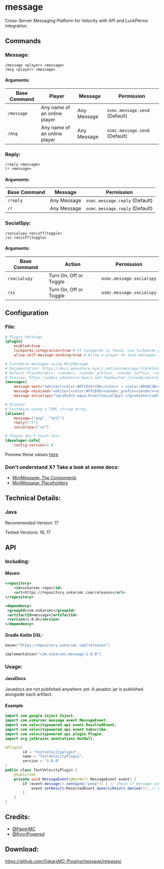 # message

Cross-Server Messaging Platform for Velocity with API and LuckPerms integration.

## Commands

### Message:

    /message <player> <message>
    /msg <player> <message>

#### Arguments:

<table>
    <thead>
        <tr>
            <th>Base Command</th>
            <th>Player</th>
            <th>Message</th>
            <th>Permission</th>
        </tr>    </thead>
    <tbody>
        <tr>
            <td><code>/message</code></td>
            <td>Any name of an online player</td>
            <td>Any Message</td>
            <td><code>osmc.message.send</code> (Default)</td>
        </tr>
        <tr>
            <td><code>/msg</code></td>
            <td>Any name of an online player</td>
            <td>Any Message</td>
            <td><code>osmc.message.send</code> (Default)</td>
        </tr>
    </tbody>
</table>

### Reply:

    /reply <message>
    /r <message>

#### Arguments:

<table>
    <thead>
        <tr>
            <th>Base Command</th>
            <th>Message</th>
            <th>Permission</th>
        </tr>
    </thead>
    <tbody>
        <tr>
            <td><code>/reply</code></td>
            <td>Any Message</td>
            <td><code>osmc.message.reply</code> (Default)</td>
        </tr>
        <tr>
            <td><code>/r</code></td>
            <td>Any Message</td>
            <td><code>osmc.message.reply</code> (Default)</td>
        </tr>
    </tbody>
</table>

### SocialSpy:

    /socialspy <on|off|toggle>
    /ss <on|off|toggle>

#### Arguments:

<table>
    <thead>
        <tr>
            <th>Base Command</th>
            <th>Action</th>
            <th>Permission</th>
        </tr>
    </thead>
    <tbody>
        <tr>
            <td><code>/socialspy</code></td>
            <td>Turn On, Off or Toggle</td>
            <td><code>osmc.message.socialspy</code></td>
        </tr>
        <tr>
            <td><code>/ss</code></td>
            <td>Turn On, Off or Toggle</td>
            <td><code>osmc.message.socialspy</code></td>
        </tr>
    </tbody>
</table>

## Configuration

### File:

```toml
# Plugin Settings
[plugin]
    enabled=true
    luckperms-integration=true # If luckperms is found, use luckperms prefixes and suffixes.
    allow-self-message-sending=true # Allow a player to send messages to themselves.

# Customise messages using MiniMessage
# Documentation: https://docs.adventure.kyori.net/minimessage.html#format or https://webui.adventure.kyori.net/
# Default Placeholders: <sender>, <sender_prefix>, <sender_suffix>, <sender_group>, <receiver>, <receiver_prefix>, <receiver_suffix>, <receiver_group>, <message>
# Preview: https://webui.adventure.kyori.net/?mode=chat_closed&input=%3Cwhite%3E%5B%3Ccolor%3A%23FFCE45%3EYOU%3C%2Fcolor%3E%20%E2%86%92%20%3Ccolor%3A%23D4AC2B%3E%3Creceiver_prefix%3E%3Creceiver%3E%3Creceiver_suffix%3E%3C%2Fcolor%3E%5D%20%3Cmessage%3E%3C%2Fwhite%3E%0A%3Cwhite%3E%5B%3Ccolor%3A%23FFCE45%3E%3Csender_prefix%3E%3Csender%3E%3Csender_suffix%3E%3C%2Fcolor%3E%20%E2%86%92%20%3Ccolor%3A%23D4AC2B%3EYOU%3C%2Fcolor%3E%5D%20%3Cmessage%3E%3C%2Fwhite%3E%0A%3Cgradient%3Aaqua%3Ablue%3E%5BSocialSpy%5D%20%3C%2Fgradient%3E%5B%3Cwhite%3E%3Csender%3E%20%E2%86%92%20%3Creceiver%3E%5D%3A%20%3Cmessage%3E&st=%7B%22sender%22%3A%22Player1%22%2C%22receiver%22%3A%22Player2%22%2C%22message%22%3A%22Hello%2C%20World!%22%2C%22receiver_prefix%22%3A%22Admin%20%22%2C%22receiver_suffix%22%3A%22%20%5BLevel%201%5D%22%2C%22sender_prefix%22%3A%22Moderator%20%22%2C%22sender_suffix%22%3A%22%20%5BLevel%200%5D%22%7D
[messages]
    message-sent="<white>[<color:#FFCE45>YOU</color> → <color:#D4AC2B><receiver_prefix><receiver><receiver_suffix></color>] <message></white>"
    message-received="<white>[<color:#FFCE45><sender_prefix><sender><sender_suffix></color> → <color:#D4AC2B>YOU</color>] <message></white>"
    message-socialspy="<gradient:aqua:blue>[SocialSpy] </gradient>[<white><sender> → <receiver>]: <message>"

# Aliases:
# Customise using a TOML string array.
[aliases]
    message=["msg", "tell"]
    reply=["r"]
    socialspy=["ss"]

# Please don't touch this
[developer-info]
    config-version=1.0
```

Preview these values <a href="https://webui.adventure.kyori.net/?mode=chat_closed&input=%3Cwhite%3E%5B%3Ccolor%3A%23FFCE45%3EYOU%3C%2Fcolor%3E%20%E2%86%92%20%3Ccolor%3A%23D4AC2B%3E%3Creceiver_prefix%3E%3Creceiver%3E%3Creceiver_suffix%3E%3C%2Fcolor%3E%5D%20%3Cmessage%3E%3C%2Fwhite%3E%0A%3Cwhite%3E%5B%3Ccolor%3A%23FFCE45%3E%3Csender_prefix%3E%3Csender%3E%3Csender_suffix%3E%3C%2Fcolor%3E%20%E2%86%92%20%3Ccolor%3A%23D4AC2B%3EYOU%3C%2Fcolor%3E%5D%20%3Cmessage%3E%3C%2Fwhite%3E%0A%3Cgradient%3Aaqua%3Ablue%3E%5BSocialSpy%5D%20%3C%2Fgradient%3E%5B%3Cwhite%3E%3Csender%3E%20%E2%86%92%20%3Creceiver%3E%5D%3A%20%3Cmessage%3E&st=%7B%22sender%22%3A%22Player1%22%2C%22receiver%22%3A%22Player2%22%2C%22message%22%3A%22Hello%2C%20World!%22%2C%22receiver_prefix%22%3A%22Admin%20%22%2C%22receiver_suffix%22%3A%22%20%5BLevel%201%5D%22%2C%22sender_prefix%22%3A%22Moderator%20%22%2C%22sender_suffix%22%3A%22%20%5BLevel%200%5D%22%7D">here</a>.

### Don't understand X? Take a look at some docs:

- <a href="https://docs.adventure.kyori.net/minimessage.html#the-components">MiniMessage: The Components</a>
- <a href="https://docs.adventure.kyori.net/minimessage.html#placeholder">MiniMessage: Placeholders</a>

## Technical Details:

### Java

Recommended Version: 17

Tested Versions: 16, 17

## API

### Including:

#### Maven:

```xml
<repository>
    <id>oskarsmc-repo</id>
    <url>https://repository.oskarsmc.com/releases</url>
</repository>
```

```xml
<dependency>
 <groupId>com.oskarsmc</groupId>
 <artifactId>message</artifactId>
 <version>1.0.0</version>
</dependency>
```

#### Gradle Kotlin DSL:

```kotlin
maven("https:/repository.oskarsmc.com/releases")
```

```kotlin
implementation("com.oskarsmc:message:1.0.0")
```

### Usage:

#### JavaDocs

Javadocs are not published anywhere yet. A javadoc jar is published alongside each artifact.

#### Example

```java
import com.google.inject.Inject;
import com.oskarsmc.message.event.MessageEvent;
import com.velocitypowered.api.event.ResultedEvent;
import com.velocitypowered.api.event.Subscribe;
import com.velocitypowered.api.plugin.Plugin;
import org.jetbrains.annotations.NotNull;

@Plugin(
        id = "testvelocityplugin",
        name = "TestVelocityPlugin",
        version = "1.0.0"
)
public class TestVelocityPlugin {
    @Subscribe
    private void MessageEvent(@NotNull MessageEvent event) {
        if (event.message().contains("poop")) { // Check if message contains a very naughty word.
            event.setResult(ResultedEvent.GenericResult.denied()); // Don't send naughty words to people.
        }
    }
}
```

## Credits:

- <a href="https://github.com/PaperMC/">@PaperMC</a>
- <a href="https://github.com/KyoriPowered">@KyoriPowered</a>

## Download:

https://github.com/OskarsMC-Plugins/message/releases/
